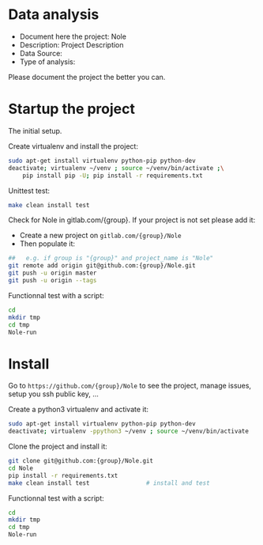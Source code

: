 # Data analysis
- Document here the project: Nole
- Description: Project Description
- Data Source:
- Type of analysis:

Please document the project the better you can.

# Startup the project

The initial setup.

Create virtualenv and install the project:
```bash
sudo apt-get install virtualenv python-pip python-dev
deactivate; virtualenv ~/venv ; source ~/venv/bin/activate ;\
    pip install pip -U; pip install -r requirements.txt
```

Unittest test:
```bash
make clean install test
```

Check for Nole in gitlab.com/{group}.
If your project is not set please add it:

- Create a new project on `gitlab.com/{group}/Nole`
- Then populate it:

```bash
##   e.g. if group is "{group}" and project_name is "Nole"
git remote add origin git@github.com:{group}/Nole.git
git push -u origin master
git push -u origin --tags
```

Functionnal test with a script:

```bash
cd
mkdir tmp
cd tmp
Nole-run
```

# Install

Go to `https://github.com/{group}/Nole` to see the project, manage issues,
setup you ssh public key, ...

Create a python3 virtualenv and activate it:

```bash
sudo apt-get install virtualenv python-pip python-dev
deactivate; virtualenv -ppython3 ~/venv ; source ~/venv/bin/activate
```

Clone the project and install it:

```bash
git clone git@github.com:{group}/Nole.git
cd Nole
pip install -r requirements.txt
make clean install test                # install and test
```
Functionnal test with a script:

```bash
cd
mkdir tmp
cd tmp
Nole-run
```
